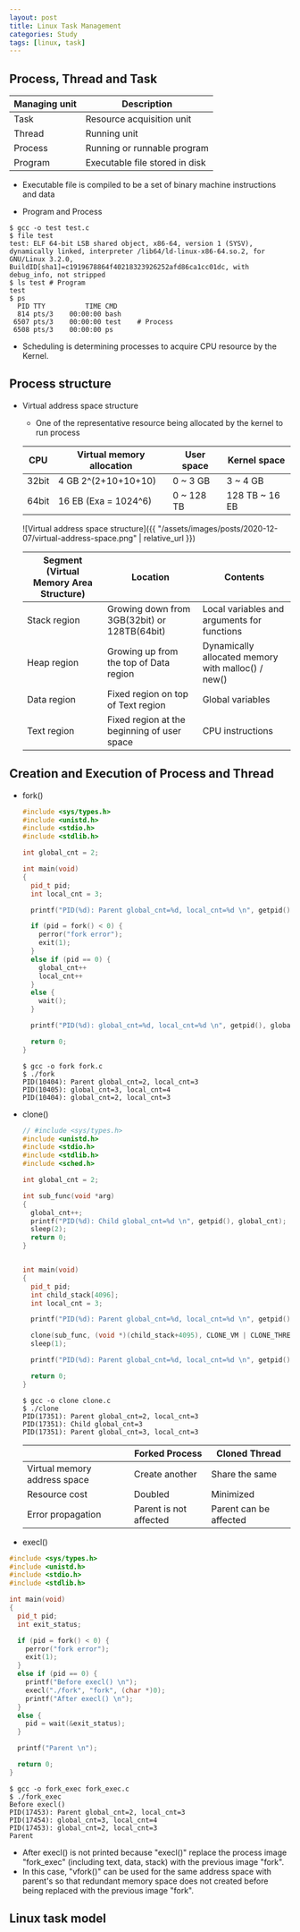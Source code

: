 ```yaml
---
layout: post
title: Linux Task Management
categories: Study
tags: [linux, task]
---
```

## Process, Thread and Task

| Managing unit | Description
| ------------- | ---------------------
| Task          | Resource acquisition unit
| Thread        | Running unit
| Process       | Running or runnable program
| Program       | Executable file stored in disk

- Executable file is compiled to be a set of binary machine instructions and data

- Program and Process

```terminal
$ gcc -o test test.c
$ file test
test: ELF 64-bit LSB shared object, x86-64, version 1 (SYSV), dynamically linked, interpreter /lib64/ld-linux-x86-64.so.2, for GNU/Linux 3.2.0, BuildID[sha1]=c1919678864f40218323926252afd86ca1cc01dc, with debug_info, not stripped
$ ls test # Program
test
$ ps
  PID TTY          TIME CMD
  814 pts/3    00:00:00 bash
 6507 pts/3    00:00:00 test    # Process
 6508 pts/3    00:00:00 ps
```

- Scheduling is determining processes to acquire CPU resource by the Kernel.

## Process structure

- Virtual address space structure
  - One of the representative resource being allocated by the kernel to run process

  | CPU   | Virtual memory allocation | User space | Kernel space
  | ----- | ------------------------- | ---------- | ------------
  | 32bit | 4 GB  2^(2+10+10+10)      | 0 ~ 3 GB   | 3 ~ 4 GB
  | 64bit | 16 EB (Exa = 1024^6)      | 0 ~ 128 TB | 128 TB ~ 16 EB

  ![Virtual address space structure]({{ "/assets/images/posts/2020-12-07/virtual-address-space.png" | relative_url }})
  
  | Segment (Virtual Memory Area Structure) | Location                                     | Contents
  | --------------------------------------- | -------------------------------------------- | --------
  | Stack region                            | Growing down from 3GB(32bit) or 128TB(64bit) | Local variables and arguments for functions
  | Heap region                             | Growing up from the top of Data region       | Dynamically allocated memory with malloc() / new()
  | Data region                             | Fixed region on top of Text region           | Global variables
  | Text region                             | Fixed region at the beginning of user space  | CPU instructions

## Creation and Execution of Process and Thread

- fork()

  ```Cpp
  #include <sys/types.h>
  #include <unistd.h>
  #include <stdio.h>
  #include <stdlib.h>

  int global_cnt = 2;

  int main(void)
  {
    pid_t pid;
    int local_cnt = 3;

    printf("PID(%d): Parent global_cnt=%d, local_cnt=%d \n", getpid(), global_cnt, local_cnt);

    if (pid = fork() < 0) {
      perror("fork error");
      exit(1);
    }
    else if (pid == 0) {
      global_cnt++
      local_cnt++
    }
    else {
      wait();
    }

    printf("PID(%d): global_cnt=%d, local_cnt=%d \n", getpid(), global_cnt, local_cnt);

    return 0;
  }
  ```

  ```terminal
  $ gcc -o fork fork.c
  $ ./fork
  PID(10404): Parent global_cnt=2, local_cnt=3
  PID(10405): global_cnt=3, local_cnt=4
  PID(10404): global_cnt=2, local_cnt=3
  ```

- clone()

  ```Cpp
  // #include <sys/types.h>
  #include <unistd.h>
  #include <stdio.h>
  #include <stdlib.h>
  #include <sched.h>

  int global_cnt = 2;

  int sub_func(void *arg)
  {
    global_cnt++;
    printf("PID(%d): Child global_cnt=%d \n", getpid(), global_cnt);
    sleep(2);
    return 0;
  }


  int main(void)
  {
    pid_t pid;
    int child_stack[4096];
    int local_cnt = 3;

    printf("PID(%d): Parent global_cnt=%d, local_cnt=%d \n", getpid(), global_cnt, local_cnt);

    clone(sub_func, (void *)(child_stack+4095), CLONE_VM | CLONE_THREAD | CLONE_SIGHAND, NULL);
    sleep(1);

    printf("PID(%d): Parent global_cnt=%d, local_cnt=%d \n", getpid(), global_cnt, local_cnt);

    return 0;
  }
  ```

  ```terminal
  $ gcc -o clone clone.c
  $ ./clone
  PID(17351): Parent global_cnt=2, local_cnt=3
  PID(17351): Child global_cnt=3
  PID(17351): Parent global_cnt=3, local_cnt=3
  ```

  |                              | Forked Process         | Cloned Thread
  | ---------------------------- | ---------------------- | --------------
  | Virtual memory address space | Create another         | Share the same
  | Resource cost                | Doubled                | Minimized
  | Error propagation            | Parent is not affected | Parent can be affected

- execl()

```Cpp
#include <sys/types.h>
#include <unistd.h>
#include <stdio.h>
#include <stdlib.h>

int main(void)
{
  pid_t pid;
  int exit_status;

  if (pid = fork() < 0) {
    perror("fork error");
    exit(1);
  }
  else if (pid == 0) {
    printf("Before execl() \n");
    execl("./fork", "fork", (char *)0);
    printf("After execl() \n");
  }
  else {
    pid = wait(&exit_status);
  }

  printf("Parent \n");

  return 0;
}
```

```terminal
$ gcc -o fork_exec fork_exec.c
$ ./fork_exec
Before execl()
PID(17453): Parent global_cnt=2, local_cnt=3
PID(17454): global_cnt=3, local_cnt=4
PID(17453): global_cnt=2, local_cnt=3
Parent
```

- After execl() is not printed because "execl()" replace the process image "fork_exec" (including text, data, stack) with the previous image "fork".
- In this case, "vfork()" can be used for the same address space with parent's so that redundant memory space does not created before being replaced with the previous image "fork".

## Linux task model
